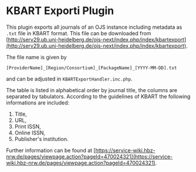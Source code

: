 # KBART Exporti Plugin

This plugin exports all journals of an OJS instance including metadata as ```.txt``` file in KBART format. This file can be downloaded from [http://serv29.ub.uni-heidelberg.de/ojs-next/index.php/index/kbartexport](http://serv29.ub.uni-heidelberg.de/ojs-next/index.php/index/kbartexport).

The file name is given by
```
[ProviderName]_[Region/Consortium]_[PackageName]_[YYYY-MM-DD].txt
```
and can be adjusted in `KBARTExportHandler.inc.php`.

The table is listed in alphabetical order by journal title, the columns are separated by tabulators. According to the guidelines of KBART the following informations are included:
1. Title,
2. URL,
3. Print ISSN,
4. Online ISSN,
5. Publisher's institution.

Further information can be found at [https://service-wiki.hbz-nrw.de/pages/viewpage.action?pageId=470024321](https://service-wiki.hbz-nrw.de/pages/viewpage.action?pageId=470024321).
